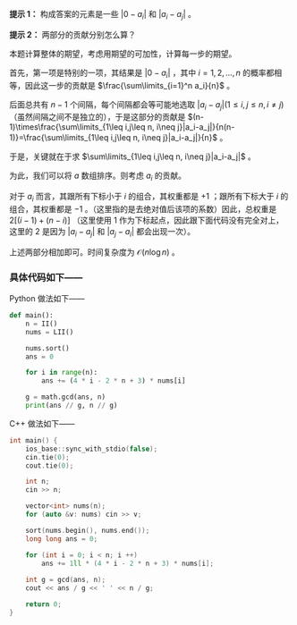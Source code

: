 **提示 1：** 构成答案的元素是一些 $|0-a_i|$ 和 $|a_i-a_j|$ 。

**提示 2：** 两部分的贡献分别怎么算？

本题计算整体的期望，考虑用期望的可加性，计算每一步的期望。

首先，第一项是特别的一项，其结果是 $|0-a_i|$ ，其中 $i=1,2,\dots,n$ 的概率都相等，因此这一步的贡献是 $\frac{\sum\limits_{i=1}^n a_i}{n}$ 。

后面总共有 $n-1$ 个间隔，每个间隔都会等可能地选取 $|a_i-a_j| (1\leq i,j\leq n, i\neq j)$ （虽然间隔之间不是独立的），于是这部分的贡献是 $(n-1)\times\frac{\sum\limits_{1\leq i,j\leq n, i\neq j}|a_i-a_j|}{n(n-1)}=\frac{\sum\limits_{1\leq i,j\leq n, i\neq j}|a_i-a_j|}{n}$ 。

于是，关键就在于求 $\sum\limits_{1\leq i,j\leq n, i\neq j}|a_i-a_j|$ 。

为此，我们可以将 $a$ 数组排序。则考虑 $a_i$ 的贡献。

对于 $a_i$ 而言，其跟所有下标小于 $i$ 的组合，其权重都是 $+1$ ；跟所有下标大于 $i$ 的组合，其权重都是 $-1$ 。（这里指的是去绝对值后该项的系数）因此，总权重是 $2[(i-1)+(n-i)]$ （这里使用 $1$ 作为下标起点，因此跟下面代码没有完全对上，这里的 $2$ 是因为 $|a_i-a_j|$ 和 $|a_j-a_i|$ 都会出现一次）。

上述两部分相加即可。时间复杂度为 $\mathcal{O}(n\log n)$ 。

### 具体代码如下——

Python 做法如下——

```Python []
def main():
    n = II()
    nums = LII()

    nums.sort()
    ans = 0

    for i in range(n):
        ans += (4 * i - 2 * n + 3) * nums[i]

    g = math.gcd(ans, n)
    print(ans // g, n // g)
```

C++ 做法如下——

```cpp []
int main() {
    ios_base::sync_with_stdio(false);
    cin.tie(0);
    cout.tie(0);

    int n;
    cin >> n;

    vector<int> nums(n);
    for (auto &v: nums) cin >> v;

    sort(nums.begin(), nums.end());
    long long ans = 0;

    for (int i = 0; i < n; i ++)
        ans += 1ll * (4 * i - 2 * n + 3) * nums[i];
    
    int g = gcd(ans, n);
    cout << ans / g << ' ' << n / g;

    return 0;
}
```
